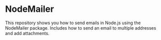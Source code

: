 # NodeMailer

This repository shows you how to send emails in Node.js using the NodeMailer package. Includes how to send an email to multiple addresses and add attachments.
